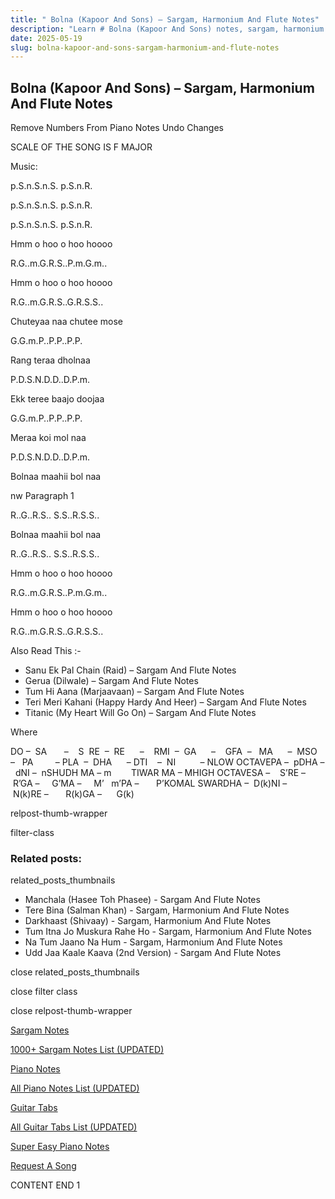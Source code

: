 ```yaml
---
title: " Bolna (Kapoor And Sons) – Sargam, Harmonium And Flute Notes"
description: "Learn # Bolna (Kapoor And Sons) notes, sargam, harmonium notations and flute notes. Easy step-by-step tutorial for beginners."
date: 2025-05-19
slug: bolna-kapoor-and-sons-sargam-harmonium-and-flute-notes
---
```


## Bolna (Kapoor And Sons) – Sargam, Harmonium And Flute Notes

Remove Numbers From Piano Notes
Undo Changes

SCALE OF THE SONG IS F MAJOR

Music:

p.S.n.S.n.S. p.S.n.R.

p.S.n.S.n.S. p.S.n.R.

p.S.n.S.n.S. p.S.n.R.

Hmm o hoo o hoo hoooo

R.G..m.G.R.S..P.m.G.m..

Hmm o hoo o hoo hoooo

R.G..m.G.R.S..G.R.S.S..

Chuteyaa naa chutee mose

G.G.m.P..P.P..P.P.

Rang teraa dholnaa

P.D.S.N.D.D..D.P.m.

Ekk teree baajo doojaa

G.G.m.P..P.P..P.P.

Meraa koi mol naa

P.D.S.N.D.D..D.P.m.

Bolnaa maahii bol naa

nw Paragraph 1

R..G..R.S.. S.S..R.S.S..

Bolnaa maahii bol naa

R..G..R.S.. S.S..R.S.S..

Hmm o hoo o hoo hoooo

R.G..m.G.R.S..P.m.G.m..

Hmm o hoo o hoo hoooo

R.G..m.G.R.S..G.R.S.S..

Also Read This :-

- Sanu Ek Pal Chain (Raid) – Sargam And Flute Notes
- Gerua (Dilwale) – Sargam And Flute Notes
- Tum Hi Aana (Marjaavaan) – Sargam And Flute Notes
- Teri Meri Kahani (Happy Hardy And Heer) – Sargam And Flute Notes
- Titanic (My Heart Will Go On) – Sargam And Flute Notes

Where

DO –  SA       –    S  RE  –  RE      –    RMI  –  GA      –    GFA  –   MA      –  MSO  –   PA         – PLA  –  DHA      – DTI    –  NI          – NLOW OCTAVEPA –  pDHA –  dNI –  nSHUDH MA – m        TIWAR MA – MHIGH OCTAVESA –    S’RE –     R’GA –     G’MA –     M’   m’PA –       P’KOMAL SWARDHA –  D(k)NI –       N(k)RE –       R(k)GA –      G(k)

relpost-thumb-wrapper

filter-class

### Related posts:

related_posts_thumbnails

- Manchala (Hasee Toh Phasee) - Sargam And Flute Notes
- Tere Bina (Salman Khan) - Sargam, Harmonium And Flute Notes
- Darkhaast (Shivaay) - Sargam, Harmonium And Flute Notes
- Tum Itna Jo Muskura Rahe Ho - Sargam, Harmonium And Flute Notes
- Na Tum Jaano Na Hum - Sargam, Harmonium And Flute Notes
- Udd Jaa Kaale Kaava (2nd Version) - Sargam And Flute Notes

close related_posts_thumbnails

close filter class

close relpost-thumb-wrapper

[Sargam Notes](/sargam-notes.html)

[1000+ Sargam Notes List (UPDATED)](/all-songs-list-sargam-notes.html)

[Piano Notes](/piano-notes.html)

[All Piano Notes List (UPDATED)](/all-songs-list-piano-notes.html)

[Guitar Tabs](/guitar-tabs.html)

[All Guitar Tabs List (UPDATED)](/all-songs-list-guitar-tabs.html)

[Super Easy Piano Notes](https://studywall.in/)

[Request A Song](/request-a-song.html)

CONTENT END 1
